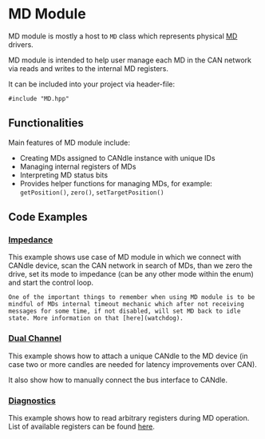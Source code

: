 # MD Module

MD module is mostly a host to ``MD`` class which represents physical [MD](md) drivers.

MD module is intended to help user manage each MD in the CAN network via reads and writes to the internal MD registers.

It can be included into your project via header-file:
```
#include "MD.hpp"
```

## Functionalities

Main features of MD module include:
- Creating MDs assigned to CANdle instance with unique IDs
- Managing internal registers of MDs
- Interpreting MD status bits
- Provides helper functions for managing MDs, for example: ``getPosition()``, ``zero()``, ``setTargetPosition()``

## Code Examples

### [Impedance](https://github.com/mabrobotics/CANdle-SDK/blob/main/examples/cpp/md_example_impedance.cpp)

This example shows use case of MD module in which we connect with CANdle device, scan the CAN network in search of MDs, than we zero the drive, set its mode to impedance (can be any other mode within the enum) and start the control loop.

```{note}
One of the important things to remember when using MD module is to be mindful of MDs internal timeout mechanic which after not receiving messages for some time, if not disabled, will set MD back to idle state. More information on that [here](watchdog).
```

### [Dual Channel](https://github.com/mabrobotics/CANdle-SDK/blob/main/examples/cpp/md_example_dual_chanel.cpp)

This example shows how to attach a unique CANdle to the MD device (in case two or more candles are needed for latency improvements over CAN).

It also show how to manually connect the bus interface to CANdle.

### [Diagnostics](https://github.com/mabrobotics/CANdle-SDK/blob/main/examples/cpp/md_example_diagnostics.cpp)

This example shows how to read arbitrary registers during MD operation. List of available registers can be found [here](registers).